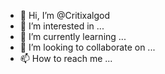 - 👋 Hi, I’m @Critixalgod
- 👀 I’m interested in ...
- 🌱 I’m currently learning ...
- 💞️ I’m looking to collaborate on ...
- 📫 How to reach me ...

<!---
Critixalgod/Critixalgod is a ✨ special ✨ repository because its `README.md` (this file) appears on your GitHub profile.
You can click the Preview link to take a look at your changes.
--->
